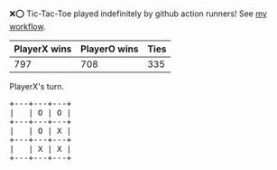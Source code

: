 :x::o: Tic-Tac-Toe played indefinitely by github action runners! See [my workflow](.github/workflows/play.yaml).

|PlayerX wins|PlayerO wins|Ties|
|-|-|-|
|797|708|335|

PlayerX's turn.

<pre>
+---+---+---+
|   | O | O |
+---+---+---+
|   | O | X |
+---+---+---+
|   | X | X |
+---+---+---+
</pre>